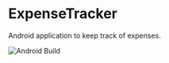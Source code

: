 # ExpenseTracker
Android application to keep track of expenses.

![Android Build](https://github.com/raghunandankavi2010/ExpenseTracker/workflows/Android%20Build/badge.svg)
